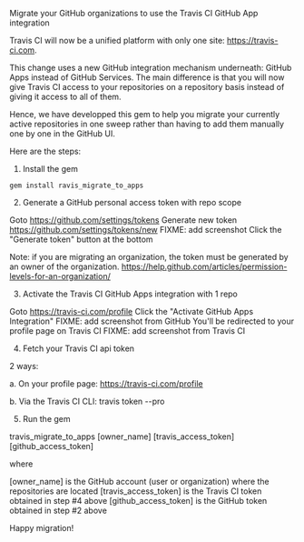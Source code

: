 Migrate your GitHub organizations to use the Travis CI GitHub App integration

Travis CI will now be a unified platform with only one site: https://travis-ci.com.

This change uses a new GitHub integration mechanism underneath: GitHub Apps instead of GitHub Services. The main difference is that you will now give Travis CI access to your repositories on a repository basis instead of giving it access to all of them.

Hence, we have developped this gem to help you migrate your currently active repositories in one sweep rather than having to add them manually one by one in the GitHub UI.

Here are the steps:

1) Install the gem
```
gem install ravis_migrate_to_apps
```

2) Generate a GitHub personal access token with repo scope

Goto https://github.com/settings/tokens
Generate new token
https://github.com/settings/tokens/new
FIXME: add screenshot
Click the "Generate token" button at the bottom

Note: if you are migrating an organization, the token must be generated by an owner of the organization. https://help.github.com/articles/permission-levels-for-an-organization/

3) Activate the Travis CI GitHub Apps integration with 1 repo

Goto https://travis-ci.com/profile
Click the "Activate GitHub Apps Integration"
FIXME: add screenshot from GitHub
You'll be redirected to your profile page on Travis CI
FIXME: add screenshot from Travis CI

4) Fetch your Travis CI api token

2 ways:

a. On your profile page: https://travis-ci.com/profile

b. Via the Travis CI CLI: travis token --pro

5) Run the gem

travis_migrate_to_apps [owner_name] [travis_access_token] [github_access_token]

where 

[owner_name] is the GitHub account (user or organization) where the repositories are located
[travis_access_token] is the Travis CI token obtained in step #4 above
[github_access_token] is the GitHub token obtained in step #2 above

Happy migration!
